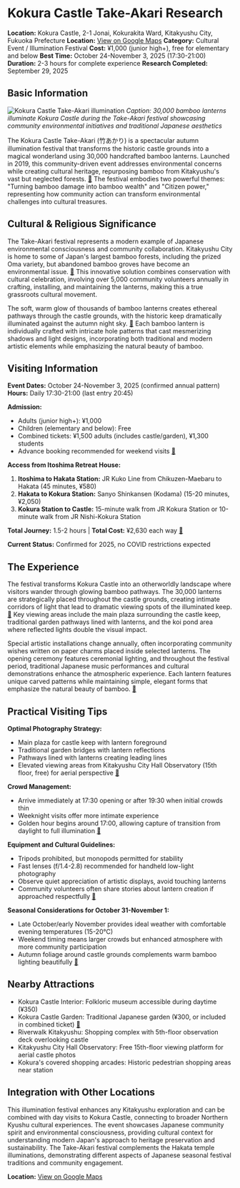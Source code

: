 # Kokura Castle Take-Akari Research

**Location:** Kokura Castle, 2-1 Jonai, Kokurakita Ward, Kitakyushu City, Fukuoka Prefecture
**Location:** [View on Google Maps](https://maps.google.com/maps?q=33.8844357,130.8742541)
**Category:** Cultural Event / Illumination Festival
**Cost:** ¥1,000 (junior high+), free for elementary and below
**Best Time:** October 24-November 3, 2025 (17:30-21:00)
**Duration:** 2-3 hours for complete experience
**Research Completed:** September 29, 2025

## Basic Information

![Kokura Castle Take-Akari illumination](https://upload.wikimedia.org/wikipedia/commons/b/bb/Kokura_castle_keep.jpg)
*Caption: 30,000 bamboo lanterns illuminate Kokura Castle during the Take-Akari festival showcasing community environmental initiatives and traditional Japanese aesthetics*

The Kokura Castle Take-Akari (竹あかり) is a spectacular autumn illumination festival that transforms the historic castle grounds into a magical wonderland using 30,000 handcrafted bamboo lanterns. Launched in 2019, this community-driven event addresses environmental concerns while creating cultural heritage, repurposing bamboo from Kitakyushu's vast but neglected forests. [🔗](https://kokurajotakeakari.com/en/1761-2/) The festival embodies two powerful themes: "Turning bamboo damage into bamboo wealth" and "Citizen power," representing how community action can transform environmental challenges into cultural treasures.

## Cultural & Religious Significance

The Take-Akari festival represents a modern example of Japanese environmental consciousness and community collaboration. Kitakyushu City is home to some of Japan's largest bamboo forests, including the prized Oma variety, but abandoned bamboo groves have become an environmental issue. [🔗](https://english.kyushu.tv/kokurakakeakari/) This innovative solution combines conservation with cultural celebration, involving over 5,000 community volunteers annually in crafting, installing, and maintaining the lanterns, making this a true grassroots cultural movement.

The soft, warm glow of thousands of bamboo lanterns creates ethereal pathways through the castle grounds, with the historic keep dramatically illuminated against the autumn night sky. [🔗](https://www.japan.travel/en/ca/news/takeakari-kokura-castle-s-ethereal-autumn-lights/) Each bamboo lantern is individually crafted with intricate hole patterns that cast mesmerizing shadows and light designs, incorporating both traditional and modern artistic elements while emphasizing the natural beauty of bamboo.

## Visiting Information

**Event Dates:** October 24-November 3, 2025 (confirmed annual pattern)
**Hours:** Daily 17:30-21:00 (last entry 20:45)

**Admission:**
- Adults (junior high+): ¥1,000
- Children (elementary and below): Free
- Combined tickets: ¥1,500 adults (includes castle/garden), ¥1,300 students
- Advance booking recommended for weekend visits [🔗](https://kokurajotakeakari.com/en/about-ticket-sales/)

**Access from Itoshima Retreat House:**
1. **Itoshima to Hakata Station:** JR Kuko Line from Chikuzen-Maebaru to Hakata (45 minutes, ¥580)
2. **Hakata to Kokura Station:** Sanyo Shinkansen (Kodama) (15-20 minutes, ¥2,050)
3. **Kokura Station to Castle:** 15-minute walk from JR Kokura Station or 10-minute walk from JR Nishi-Kokura Station

**Total Journey:** 1.5-2 hours | **Total Cost:** ¥2,630 each way [🔗](https://kokurajotakeakari.com/en/access-2/)

**Current Status:** Confirmed for 2025, no COVID restrictions expected

## The Experience

The festival transforms Kokura Castle into an otherworldly landscape where visitors wander through glowing bamboo pathways. The 30,000 lanterns are strategically placed throughout the castle grounds, creating intimate corridors of light that lead to dramatic viewing spots of the illuminated keep. [🔗](https://voyapon.com/mizu-akari-kumamoto-autumn-lantern-festival/) Key viewing areas include the main plaza surrounding the castle keep, traditional garden pathways lined with lanterns, and the koi pond area where reflected lights double the visual impact.

Special artistic installations change annually, often incorporating community wishes written on paper charms placed inside selected lanterns. The opening ceremony features ceremonial lighting, and throughout the festival period, traditional Japanese music performances and cultural demonstrations enhance the atmospheric experience. Each lantern features unique carved patterns while maintaining simple, elegant forms that emphasize the natural beauty of bamboo. [🔗](https://english.kyushu.tv/kokurakakeakari/)

## Practical Visiting Tips

**Optimal Photography Strategy:**
- Main plaza for castle keep with lantern foreground
- Traditional garden bridges with lantern reflections
- Pathways lined with lanterns creating leading lines
- Elevated viewing areas from Kitakyushu City Hall Observatory (15th floor, free) for aerial perspective [🔗](https://www.airial.travel/attractions/japan/kitakyushu/kokura-castle-38SWw63n)

**Crowd Management:**
- Arrive immediately at 17:30 opening or after 19:30 when initial crowds thin
- Weeknight visits offer more intimate experience
- Golden hour begins around 17:00, allowing capture of transition from daylight to full illumination [🔗](https://www.tripadvisor.com/Attraction_Review-g303160-d554425-Reviews-Kokura_Castle-Kitakyushu_Fukuoka_Prefecture_Kyushu.html)

**Equipment and Cultural Guidelines:**
- Tripods prohibited, but monopods permitted for stability
- Fast lenses (f/1.4-2.8) recommended for handheld low-light photography
- Observe quiet appreciation of artistic displays, avoid touching lanterns
- Community volunteers often share stories about lantern creation if approached respectfully [🔗](https://kokurajotakeakari.com/en/1761-2/)

**Seasonal Considerations for October 31-November 1:**
- Late October/early November provides ideal weather with comfortable evening temperatures (15-20°C)
- Weekend timing means larger crowds but enhanced atmosphere with more community participation
- Autumn foliage around castle grounds complements warm bamboo lighting beautifully [🔗](https://www.crossroadfukuoka.jp/en/articles/illumination)

## Nearby Attractions

- Kokura Castle Interior: Folkloric museum accessible during daytime (¥350)
- Kokura Castle Garden: Traditional Japanese garden (¥300, or included in combined ticket) [🔗](https://kokura-castle.jp/english/)
- Riverwalk Kitakyushu: Shopping complex with 5th-floor observation deck overlooking castle
- Kitakyushu City Hall Observatory: Free 15th-floor viewing platform for aerial castle photos
- Kokura's covered shopping arcades: Historic pedestrian shopping areas near station

## Integration with Other Locations

This illumination festival enhances any Kitakyushu exploration and can be combined with day visits to Kokura Castle, connecting to broader Northern Kyushu cultural experiences. The event showcases Japanese community spirit and environmental consciousness, providing cultural context for understanding modern Japan's approach to heritage preservation and sustainability. The Take-Akari festival complements the Hakata temple illuminations, demonstrating different aspects of Japanese seasonal festival traditions and community engagement.

**Location:** [View on Google Maps](https://google.com/maps/place/Kokura+Castle/@33.884611,130.874722,15z)
